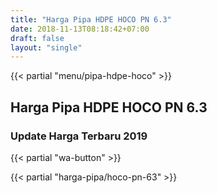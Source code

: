 ```yaml
---
title: "Harga Pipa HDPE HOCO PN 6.3"
date: 2018-11-13T08:18:42+07:00
draft: false
layout: "single"
---
```


{{< partial "menu/pipa-hdpe-hoco" >}}

## Harga Pipa HDPE HOCO PN 6.3
### Update Harga Terbaru 2019

{{< partial "wa-button" >}}

{{< partial "harga-pipa/hoco-pn-63" >}}
